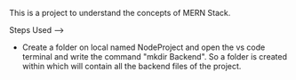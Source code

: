 This is a project to understand the concepts of MERN Stack.

Steps Used -->
- Create a folder on local named NodeProject and open the vs code terminal and write the command "mkdir Backend". So a folder is created within which will contain all the backend files of the project.
